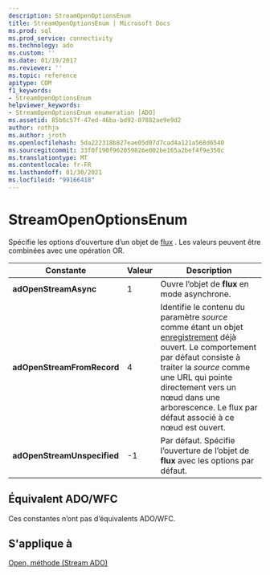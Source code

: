 ```yaml
---
description: StreamOpenOptionsEnum
title: StreamOpenOptionsEnum | Microsoft Docs
ms.prod: sql
ms.prod_service: connectivity
ms.technology: ado
ms.custom: ''
ms.date: 01/19/2017
ms.reviewer: ''
ms.topic: reference
apitype: COM
f1_keywords:
- StreamOpenOptionsEnum
helpviewer_keywords:
- StreamOpenOptionsEnum enumeration [ADO]
ms.assetid: 85b6c57f-47ed-46ba-bd92-07882ae9e9d2
author: rothja
ms.author: jroth
ms.openlocfilehash: 5da222318b827eae05d07d7cad4a121a568d6540
ms.sourcegitcommit: 33f0f190f962059826e002be165a2bef4f9e350c
ms.translationtype: MT
ms.contentlocale: fr-FR
ms.lasthandoff: 01/30/2021
ms.locfileid: "99166418"
---
```

# <a name="streamopenoptionsenum"></a>StreamOpenOptionsEnum
Spécifie les options d’ouverture d’un objet de [flux](./stream-object-ado.md) . Les valeurs peuvent être combinées avec une opération OR.  
  
|Constante|Valeur|Description|  
|--------------|-----------|-----------------|  
|**adOpenStreamAsync**|1|Ouvre l’objet de **flux** en mode asynchrone.|  
|**adOpenStreamFromRecord**|4|Identifie le contenu du paramètre *source* comme étant un objet [enregistrement](./record-object-ado.md) déjà ouvert. Le comportement par défaut consiste à traiter la *source* comme une URL qui pointe directement vers un nœud dans une arborescence. Le flux par défaut associé à ce nœud est ouvert.|  
|**adOpenStreamUnspecified**|-1|Par défaut. Spécifie l’ouverture de l’objet de **flux** avec les options par défaut.|  
  
## <a name="adowfc-equivalent"></a>Équivalent ADO/WFC  
 Ces constantes n’ont pas d’équivalents ADO/WFC.  
  
## <a name="applies-to"></a>S'applique à  
 [Open, méthode (Stream ADO)](./open-method-ado-stream.md)